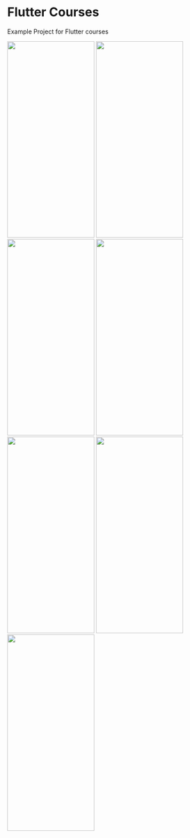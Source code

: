 # Flutter Courses

Example Project for Flutter courses

<img src="https://user-images.githubusercontent.com/46377214/128703455-4cea52ca-4618-4441-a04f-019437201c58.png" width="200" height="450"> <img src="https://user-images.githubusercontent.com/46377214/128703465-54a30f66-7c17-4bad-94f1-fc2041e18a41.png" width="200" height="450"> 
<img src="https://user-images.githubusercontent.com/46377214/128703472-1cfa1e3b-65de-4568-bd8e-528e8c4dea54.png" width="200" height="450">
<img src="https://user-images.githubusercontent.com/46377214/128703521-2e713fc6-7a0e-4f48-abd9-7a36f045cc68.png" width="200" height="450">
<img src="https://user-images.githubusercontent.com/46377214/128703530-e2110d86-a9b2-4b8b-9c0e-5223800c7a47.png" width="200" height="450">
<img src="https://user-images.githubusercontent.com/46377214/128703544-9d6762eb-b1aa-40ce-8deb-b19b89a6c2e7.png" width="200" height="450">
<img src="https://user-images.githubusercontent.com/46377214/128703460-8f96c3db-414e-40ca-a76b-2cbee31e6c61.png" width="200" height="450">
